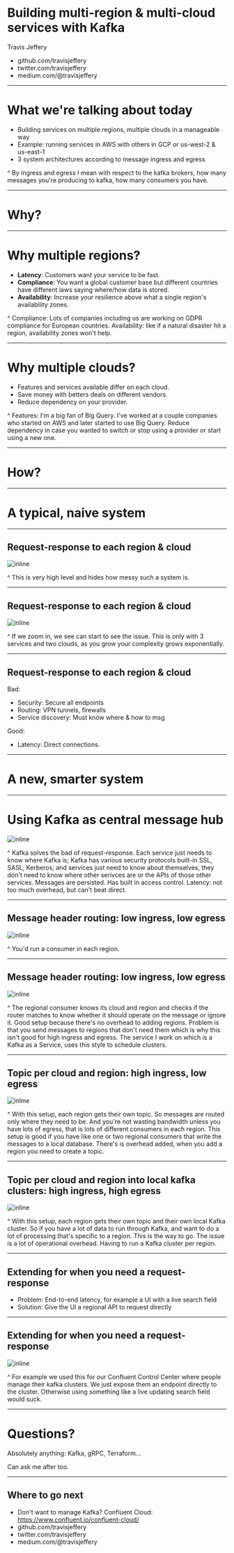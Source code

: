 # Building multi-region & multi-cloud services with Kafka

Travis Jeffery

- github.com/travisjeffery
- twitter.com/travisjeffery
- medium.com/@travisjeffery

---

# What we're talking about today

- Building services on multiple regions, multiple clouds in a manageable way
- Example: running services in AWS with others in GCP or us-west-2 & us-east-1
- 3 system architectures according to message ingress and egress

^ By ingress and egress I mean with respect to the kafka brokers, how many messages you're producing to kafka, how many consumers you have.

---

# Why?

---

# Why multiple regions?

- **Latency**: Customers want your service to be fast.
- **Compliance**: You want a global customer base but different countries have different laws saying where/how data is stored.
- **Availability**: Increase your resilience above what a single region's availability zones.

^ Compliance: Lots of companies including us are working on GDPR compliance for European countries. Availability: like if a natural disaster hit a region, availability zones won't help.

---

# Why multiple clouds?

- Features and services available differ on each cloud.
- Save money with betters deals on different vendors.
- Reduce dependency on your provider.

^ Features: I'm a big fan of Big Query. I've worked at a couple companies who started on AWS and later started to use Big Query.
Reduce dependency in case you wanted to switch or stop using a provider or start using a new one.

---

# How?

---

# A typical, naive system

---

## Request-response to each region & cloud

![inline](reqresp.png)

^ This is very high level and hides how messy such a system is.

---

## Request-response to each region & cloud

![inline](reqresp2.png)

^ If we zoom in, we see can start to see the issue. This is only with 3 services and two clouds, as you grow your complexity grows exponentially.

---

## Request-response to each region & cloud

Bad:

- Security: Secure all endpoints
- Routing: VPN tunnels, firewalls
- Service discovery: Must know where & how to msg

Good:

- Latency: Direct connections.

---

# A new, smarter system

---


# Using Kafka as central message hub

![inline](kafka.png)

^ Kafka solves the bad of request-response. Each service just needs to know where Kafka is; Kafka has various security protocols built-in SSL, SASL, Kerberos; and services just need to know about themselves, they don't need to know where other serivces are or the APIs of those other services. Messages are persisted. Has built in access control. Latency: not too much overhead, but can't beat direct.

---

## Message header routing: low ingress, low egress

![inline](mothership.png)

^ You'd run a consumer in each region.

---

## Message header routing: low ingress, low egress

![inline](router.png)

^ The regional consumer knows its cloud and region and checks if the router matches to know whether it should operate on the message or ignore it. Good setup because there's no overhead to adding regions. Problem is that you send messages to regions that don't need them which is why this isn't good for high ingress and egress. The service I work on which is a Kafka as a Service, uses this style to schedule clusters.

---

## Topic per cloud and region: high ingress, low egress

![inline](topic.png)

^ With this setup, each region gets their own topic. So messages are routed only where they need to be. And you're not wasting bandwidth unless you have lots of egress, that is lots of different consumers in each region. This setup is good if you have like one or two regional consumers that write the messages to a local database. There's is overhead added, when you add a region you need to create a topic.

---

##  Topic per cloud and region into local kafka clusters: high ingress, high egress ##

![inline](replicator.png)

^ With this setup, each region gets their own topic and their own local Kafka cluster. So if you have a lot of data to run through Kafka, and want to do a lot of processing that's specific to a region. This is the way to go. The issue is a lot of operational overhead. Having to run a Kafka cluster per region.

---


## Extending for when you need a request-response ##

- Problem: End-to-end latency, for example a UI with a live search field
- Solution: Give the UI a regional API to request directly

---

## Extending for when you need a request-response ##

![inline](direct.png)

^ For example we used this for our Confluent Control Center where people manage their kafka clusters. We just expose them an endpoint directly to the cluster. Otherwise using something like a live updating search field would suck.

---

# Questions? #

Absolutely anything: Kafka, gRPC, Terraform...

Can ask me after too.

---

## Where to go next ##

- Don't want to manage Kafka? Confluent Cloud: https://www.confluent.io/confluent-cloud/
- github.com/travisjeffery
- twitter.com/travisjeffery
- medium.com/@travisjeffery
